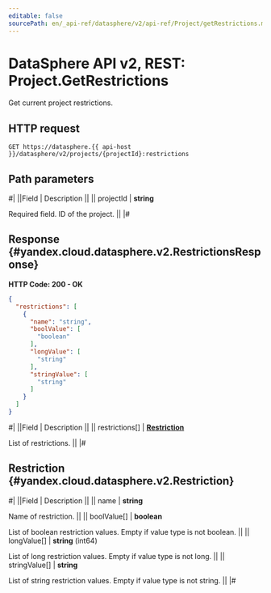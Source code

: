```yaml
---
editable: false
sourcePath: en/_api-ref/datasphere/v2/api-ref/Project/getRestrictions.md
---
```


# DataSphere API v2, REST: Project.GetRestrictions

Get current project restrictions.

## HTTP request

```
GET https://datasphere.{{ api-host }}/datasphere/v2/projects/{projectId}:restrictions
```

## Path parameters

#|
||Field | Description ||
|| projectId | **string**

Required field. ID of the project. ||
|#

## Response {#yandex.cloud.datasphere.v2.RestrictionsResponse}

**HTTP Code: 200 - OK**

```json
{
  "restrictions": [
    {
      "name": "string",
      "boolValue": [
        "boolean"
      ],
      "longValue": [
        "string"
      ],
      "stringValue": [
        "string"
      ]
    }
  ]
}
```

#|
||Field | Description ||
|| restrictions[] | **[Restriction](#yandex.cloud.datasphere.v2.Restriction)**

List of restrictions. ||
|#

## Restriction {#yandex.cloud.datasphere.v2.Restriction}

#|
||Field | Description ||
|| name | **string**

Name of restriction. ||
|| boolValue[] | **boolean**

List of boolean restriction values. Empty if value type is not boolean. ||
|| longValue[] | **string** (int64)

List of long restriction values. Empty if value type is not long. ||
|| stringValue[] | **string**

List of string restriction values. Empty if value type is not string. ||
|#